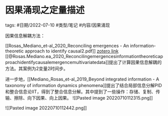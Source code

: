 # 因果涌现之定量描述

tags: #日期/2022-07-10 #类型/笔记 #内容/因果涌现 

因果信息解耦方法：

[[Rosas_Mediano_et-al_2020_Reconciling emergences - An information-theoretic approach to identify causal2.pdf]] 
[zotero link](zotero://select/library/items/DLUMUQWH)
[[@Rosas.Mediano.ea_2020_Reconcilingemergencesinformationtheoreticapproachidentifycausalemergencemultivariatedata]]提出了计算因果信息解耦的方法。其案例为2变量2时间步。



进一步地，[[Mediano_Rosas_et-al_2019_Beyond integrated information - A taxonomy of information dynamics phenomena]]提出了结合局部信息分解PID和整合信息论IIT，得到了整合信息分解。其中提到了一些操作：存储、复制、传输、擦除、向下因果、向上因果。
![[Pasted image 20220710112315.png]]



![[Pasted image 20220710112442.png]]
